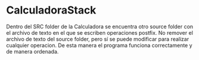 # CalculadoraStack
Dentro del SRC folder de la Calculadora se encuentra otro source folder con el archivo de texto en el que se escriben operaciones postfix. 
No remover el archivo de texto del source folder, pero sí se puede modificar para realizar cualquier operacion. 
De esta manera el programa funciona correctamente y de manera ordenada.
